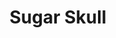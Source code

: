 ---
title: Sugar Skull
price: 18.00
tags: ["dog-collars"]
description: For the skull  dog.
size: All
fields: sugar-skull
templateKey: product-page-layout
image: catty/sugar-skull.jpg
customField: 
    name: Select Size
    values: [{name: 'XSmall', priceChange: 0}, {name: 'Small', priceChange: 2},{name: 'Medium', priceChange: 5.00},{name: 'Large', priceChange: 7.00}, {name: 'XLarge', priceChange: 12 }]
---